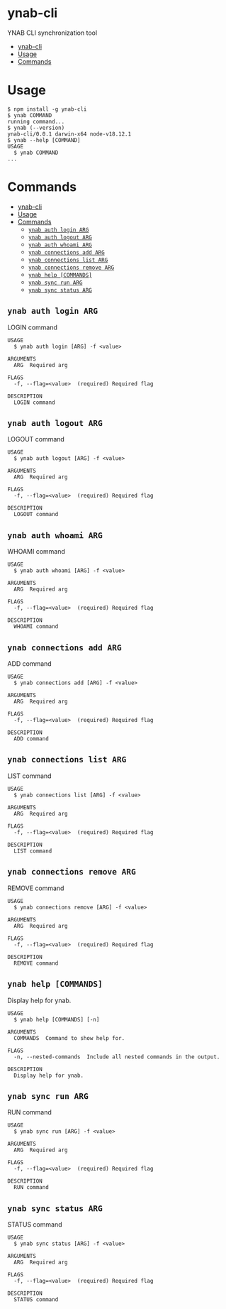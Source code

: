# ynab-cli

YNAB CLI synchronization tool

<!-- toc -->

- [ynab-cli](#ynab-cli)
- [Usage](#usage)
- [Commands](#commands)

<!-- tocstop -->

# Usage

<!-- usage -->

```sh-session
$ npm install -g ynab-cli
$ ynab COMMAND
running command...
$ ynab (--version)
ynab-cli/0.0.1 darwin-x64 node-v18.12.1
$ ynab --help [COMMAND]
USAGE
  $ ynab COMMAND
...
```

<!-- usagestop -->

# Commands

<!-- commands -->

- [ynab-cli](#ynab-cli)
- [Usage](#usage)
- [Commands](#commands)
  - [`ynab auth login ARG`](#ynab-auth-login-arg)
  - [`ynab auth logout ARG`](#ynab-auth-logout-arg)
  - [`ynab auth whoami ARG`](#ynab-auth-whoami-arg)
  - [`ynab connections add ARG`](#ynab-connections-add-arg)
  - [`ynab connections list ARG`](#ynab-connections-list-arg)
  - [`ynab connections remove ARG`](#ynab-connections-remove-arg)
  - [`ynab help [COMMANDS]`](#ynab-help-commands)
  - [`ynab sync run ARG`](#ynab-sync-run-arg)
  - [`ynab sync status ARG`](#ynab-sync-status-arg)

## `ynab auth login ARG`

LOGIN command

```
USAGE
  $ ynab auth login [ARG] -f <value>

ARGUMENTS
  ARG  Required arg

FLAGS
  -f, --flag=<value>  (required) Required flag

DESCRIPTION
  LOGIN command
```

## `ynab auth logout ARG`

LOGOUT command

```
USAGE
  $ ynab auth logout [ARG] -f <value>

ARGUMENTS
  ARG  Required arg

FLAGS
  -f, --flag=<value>  (required) Required flag

DESCRIPTION
  LOGOUT command
```

## `ynab auth whoami ARG`

WHOAMI command

```
USAGE
  $ ynab auth whoami [ARG] -f <value>

ARGUMENTS
  ARG  Required arg

FLAGS
  -f, --flag=<value>  (required) Required flag

DESCRIPTION
  WHOAMI command
```

## `ynab connections add ARG`

ADD command

```
USAGE
  $ ynab connections add [ARG] -f <value>

ARGUMENTS
  ARG  Required arg

FLAGS
  -f, --flag=<value>  (required) Required flag

DESCRIPTION
  ADD command
```

## `ynab connections list ARG`

LIST command

```
USAGE
  $ ynab connections list [ARG] -f <value>

ARGUMENTS
  ARG  Required arg

FLAGS
  -f, --flag=<value>  (required) Required flag

DESCRIPTION
  LIST command
```

## `ynab connections remove ARG`

REMOVE command

```
USAGE
  $ ynab connections remove [ARG] -f <value>

ARGUMENTS
  ARG  Required arg

FLAGS
  -f, --flag=<value>  (required) Required flag

DESCRIPTION
  REMOVE command
```

## `ynab help [COMMANDS]`

Display help for ynab.

```
USAGE
  $ ynab help [COMMANDS] [-n]

ARGUMENTS
  COMMANDS  Command to show help for.

FLAGS
  -n, --nested-commands  Include all nested commands in the output.

DESCRIPTION
  Display help for ynab.
```

## `ynab sync run ARG`

RUN command

```
USAGE
  $ ynab sync run [ARG] -f <value>

ARGUMENTS
  ARG  Required arg

FLAGS
  -f, --flag=<value>  (required) Required flag

DESCRIPTION
  RUN command
```

## `ynab sync status ARG`

STATUS command

```
USAGE
  $ ynab sync status [ARG] -f <value>

ARGUMENTS
  ARG  Required arg

FLAGS
  -f, --flag=<value>  (required) Required flag

DESCRIPTION
  STATUS command
```

<!-- commandsstop -->
